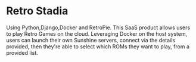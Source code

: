 # Retro Stadia
Using Python,Django,Docker and RetroPie. 
This SaaS product allows users to play Retro Games on the cloud. 
Leveraging Docker on the host system, users can launch their own Sunshine servers,
connect via the details provided, then they're able to select which ROMs 
they want to play, from a provided list.
